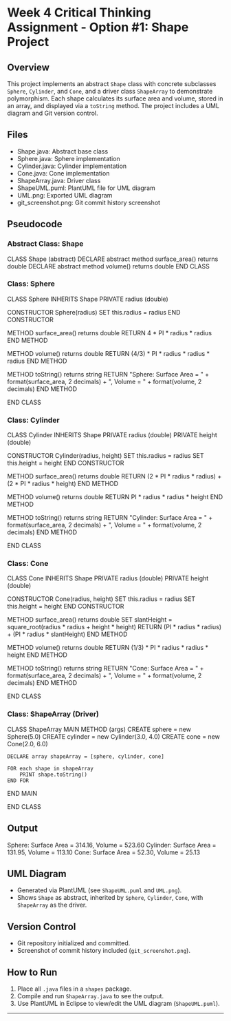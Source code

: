 # Week 4 Critical Thinking Assignment - Option #1: Shape Project

## Overview
This project implements an abstract `Shape` class with concrete subclasses `Sphere`, `Cylinder`, and `Cone`, and a driver class `ShapeArray` to demonstrate polymorphism. Each shape calculates its surface area and volume, stored in an array, and displayed via a `toString` method. The project includes a UML diagram and Git version control.

## Files
- Shape.java: Abstract base class
- Sphere.java: Sphere implementation
- Cylinder.java: Cylinder implementation
- Cone.java: Cone implementation
- ShapeArray.java: Driver class
- ShapeUML.puml: PlantUML file for UML diagram
- UML.png: Exported UML diagram
- git_screenshot.png: Git commit history screenshot

## Pseudocode

### Abstract Class: Shape
CLASS Shape (abstract)
    DECLARE abstract method surface_area() returns double
    DECLARE abstract method volume() returns double
END CLASS

### Class: Sphere

CLASS Sphere INHERITS Shape
    PRIVATE radius (double)

CONSTRUCTOR Sphere(radius)
    SET this.radius = radius
END CONSTRUCTOR

METHOD surface_area() returns double
    RETURN 4 * PI * radius * radius
END METHOD

METHOD volume() returns double
    RETURN (4/3) * PI * radius * radius * radius
END METHOD

METHOD toString() returns string
    RETURN "Sphere: Surface Area = " + format(surface_area, 2 decimals) + ", Volume = " + format(volume, 2 decimals)
END METHOD

END CLASS

### Class: Cylinder

CLASS Cylinder INHERITS Shape
    PRIVATE radius (double)
    PRIVATE height (double)

CONSTRUCTOR Cylinder(radius, height)
    SET this.radius = radius
    SET this.height = height
END CONSTRUCTOR

METHOD surface_area() returns double
    RETURN (2 * PI * radius * radius) + (2 * PI * radius * height)
END METHOD

METHOD volume() returns double
    RETURN PI * radius * radius * height
END METHOD

METHOD toString() returns string
    RETURN "Cylinder: Surface Area = " + format(surface_area, 2 decimals) + ", Volume = " + format(volume, 2 decimals)
END METHOD

END CLASS

### Class: Cone

CLASS Cone INHERITS Shape
    PRIVATE radius (double)
    PRIVATE height (double)

CONSTRUCTOR Cone(radius, height)
    SET this.radius = radius
    SET this.height = height
END CONSTRUCTOR

METHOD surface_area() returns double
    SET slantHeight = square_root(radius * radius + height * height)
    RETURN (PI * radius * radius) + (PI * radius * slantHeight)
END METHOD

METHOD volume() returns double
    RETURN (1/3) * PI * radius * radius * height
END METHOD

METHOD toString() returns string
    RETURN "Cone: Surface Area = " + format(surface_area, 2 decimals) + ", Volume = " + format(volume, 2 decimals)
END METHOD

END CLASS

### Class: ShapeArray (Driver)

CLASS ShapeArray
    MAIN METHOD (args)
        CREATE sphere = new Sphere(5.0)
        CREATE cylinder = new Cylinder(3.0, 4.0)
        CREATE cone = new Cone(2.0, 6.0)

    DECLARE array shapeArray = [sphere, cylinder, cone]

    FOR each shape in shapeArray
        PRINT shape.toString()
    END FOR
END MAIN

END CLASS

## Output

Sphere: Surface Area = 314.16, Volume = 523.60
Cylinder: Surface Area = 131.95, Volume = 113.10
Cone: Surface Area = 52.30, Volume = 25.13

## UML Diagram
- Generated via PlantUML (see `ShapeUML.puml` and `UML.png`).
- Shows `Shape` as abstract, inherited by `Sphere`, `Cylinder`, `Cone`, with `ShapeArray` as the driver.

## Version Control
- Git repository initialized and committed.
- Screenshot of commit history included (`git_screenshot.png`).

## How to Run
1. Place all `.java` files in a `shapes` package.
2. Compile and run `ShapeArray.java` to see the output.
3. Use PlantUML in Eclipse to view/edit the UML diagram (`ShapeUML.puml`).

---

